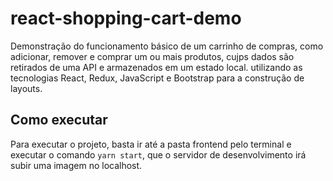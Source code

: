# react-shopping-cart-demo
Demonstração do funcionamento básico de um carrinho de compras, como adicionar, remover e comprar um ou mais produtos, cujps dados são retirados de uma API e armazenados em um estado local. utilizando as tecnologias React, Redux, JavaScript e Bootstrap para a construção de layouts.

## Como executar
Para executar o projeto, basta ir até a pasta frontend pelo terminal e executar o comando <code>yarn start</code>, que o servidor de desenvolvimento irá subir uma imagem no localhost.
